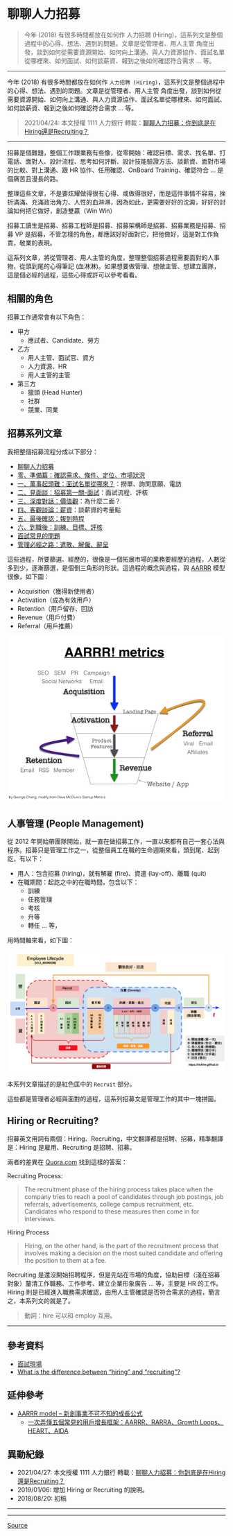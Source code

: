 # 聊聊人力招募

> 今年 (2018) 有很多時間都放在如何作 人力招聘 (Hiring)，這系列文是整個過程中的心得、想法、遇到的問題。文章是從管理者、用人主管 角度出發，談到如何從需要資源開始、如何向上溝通、與人力資源協作、面試名單從哪裡來、如何面試、如何談薪資、報到之後如何確認符合需求 … 等。


* * *

今年 (2018) 有很多時間都放在如何作 `人力招聘 (Hiring)`，這系列文是整個過程中的心得、想法、遇到的問題。文章是從管理者、用人主管 角度出發，談到如何從需要資源開始、如何向上溝通、與人力資源協作、面試名單從哪裡來、如何面試、如何談薪資、報到之後如何確認符合需求 … 等。

> 2021/04/24: 本文授權 1111 人力銀行 轉載：[聊聊人力招募：你到底是在Hiring還是Recruiting？](https://www.jobforum.tw/discussTopic.asp?cat=hrfriend&id=243371)

* * *

招募是個難題，整個工作跟業務有些像，從零開始：確認目標、需求、找名單、打電話、面對人、設計流程、思考如何評斷、設計技能驗證方法、談薪資、面對市場的比較、對上溝通、跟 HR 協作、任用確認、OnBoard Training、確認符合 … 是個痛苦且漫長的路。

整理這些文章，不是要炫耀做得很有心得、或做得很好，而是這件事情不容易，挫折滿滿、充滿政治角力、人性的血淋淋，因為如此，更需要好好的沈澱，好好的討論如何把它做好，創造雙贏（Win Win）

招募工讀生是招募、招募工程師是招募、招募架構師是招募、招募業務是招募、招募 VP 是招募，不管怎樣的角色，都應該好好面對它，把他做好，這是對工作負責，敬業的表現。

這系列文章，將從管理者、用人主管的角度，整理整個招募過程需要面對的人事物，從頭到尾的心得筆記 (血淋淋)。如果想要做管理、想做主管、想建立團隊，這是個必經的過程，這些心得或許可以參考看看。

[](#相關的角色 "相關的角色")相關的角色
-----------------------

招募工作通常會有以下角色：

*   甲方
    *   應試者、Candidate、勞方
*   乙方
    *   用人主管、面試官、資方
    *   人力資源、HR
    *   用人主管的主管
*   第三方
    *   獵頭 (Head Hunter)
    *   社群
    *   競業、同業

[](#招募系列文章 "招募系列文章")招募系列文章
--------------------------

我把整個招募流程分成以下部分：

*   [聊聊人力招募](聊聊人力招募.md)
*   [零、準備篇：確認需求、條件、定位、市場狀況](人力招募-零、準備篇：確認需求、條件、定位、市場狀況.md)
*   [一、萬事起頭難：面試名單從哪來？](人力招募-一、萬事起頭難：面試名單從哪來？.md)：撈單、詢問意願、電訪
*   [二、見面談：招募第一關-面試](人力招募-二、見面談：招募第一關-面試.md)：面試流程、評核
*   [三、深度對話：價值觀](人力招募-三、深度對話：價值觀.md)：為什麼二面？
*   [四、客觀談論：薪資](人力招募-四、客觀談論：薪資.md)：談薪資的考量點
*   [五、最後確認：報到時程](人力招募-五、最後確認：報到時程.md)
*   [六、到職後：訓練、目標、評核](人力招募-六、到職：訓練、目標、評核.md)
*   [面試常見的問題](面試常見的問題.md)
*   [管理必經之路：遣散、解僱、辭呈](管理必經之路：資遣、解僱、辭呈.md)

這些過程，所要篩選、經歷的，很像是一個拓展市場的業務要經歷的過程，人數從多到少，逐漸篩選，是個倒三角形的形狀。這過程的概念與過程，與 [AARRR](https://www.google.com/search?biw=1152&bih=614&tbm=isch&sa=1&ei=W7UhXPztFYah8QWO3JPgCw&q=aarrr&oq=aarrr&gs_l=img.3...0.0..78918...0.0..0.0.0.......1......gws-wiz-img.9ydD-Wa14KE) 模型很像，如下圖：

*   Acquisition（獲得新使用者）
*   Activation（成為有效用戶）
*   Retention（用戶留存、回訪
*   Revenue（用戶付費）
*   Referral（用戶推薦）

![AARRR.png](assets/fig/AARRR.png)

[](#人事管理-People-Management "人事管理 (People Management)")人事管理 (People Management)
------------------------------------------------------------------------------

從 2012 年開始帶團隊開始，就一直在做招募工作，一直以來都有自己一套心法與程序。招募只是管理工作之一，從整個員工在職的生命週期來看，頭到尾、起到訖，有以下：

*   用人：包含招募 (hiring)，就有解雇 (fire)、資遣 (lay-off)、離職 (quit)
*   在職期間：起訖之中的在職時間，包含以下：
    *   訓練
    *   任務管理
    *   考核
    *   升等
    *   轉任 … 等，

用時間軸來看，如下圖：

![Employee-Lifecycle_v1.2-20190228.png](assets/fig/Employee-Lifecycle_v1.2-20190228.png)

本系列文章描述的是紅色匡中的 `Recruit` 部分。

這些都是管理者必經與面對的過程，這系列招募文是管理工作的其中一塊拼圖。

[](#Hiring-or-Recruiting "Hiring or Recruiting?")Hiring or Recruiting?
----------------------------------------------------------------------

招募英文用詞有兩個：Hiring、Recruiting，中文翻譯都是招聘、招募，精準翻譯是：Hiring 是雇用、Recruiting 是招聘、招募。

兩者的差異在 [Quora.com](https://www.quora.com/What-is-the-difference-between-hiring-and-recruiting) 找到這樣的答案：

Recruiting Process:

> The recruitment phase of the hiring process takes place when the company tries to reach a pool of candidates through job postings, job referrals, advertisements, college campus recruitment, etc. Candidates who respond to these measures then come in for interviews.

Hiring Process

> Hiring, on the other hand, is the part of the recruitment process that involves making a decision on the most suited candidate and offering the position to them at a fee.

Recruiting 是還沒開始招聘程序，但是先站在市場的角度，協助目標（淺在招募對象）釐清工作職務、工作參考、建立企業形象廣告 … 等，主要是 HR 的工作。Hiring 則是已經進入職務需求確認，由用人主管確認是否符合需求的過程，簡言之，本系列文的就是了。

> 動詞：hire 可以和 employ 互用。

* * *

[](#參考資料 "參考資料")參考資料
--------------------

*   [面試現場](https://time.geekbang.org/column/intro/155)
*   [What is the difference between “hiring” and “recruiting”?](https://www.quora.com/What-is-the-difference-between-hiring-and-recruiting)

[](#延伸參考 "延伸參考")延伸參考
--------------------

*   [AARRR model – 新創事業不可不知的成長公式](http://georgechang.im/startup-metrics-aarrr-model/)
    *   [一次弄懂五個常見的用戶增長框架：AARRR、RARRA、Growth Loops、HEART、AIDA](https://medium.com/3pm-lab/growth-101-introduction-to-5-popular-growth-frameworks-aarrr-rarra-growthloops-heart-aida-13296ba7dcbc)

[](#異動紀錄 "異動紀錄")異動紀錄
--------------------

*   2021/04/27: 本文授權 1111 人力銀行 轉載：[聊聊人力招募：你到底是在Hiring還是Recruiting？](https://www.jobforum.tw/discussTopic.asp?cat=hrfriend&id=243371)
*   2019/01/06: 增加 Hiring or Recruiting 的說明。
*   2018/08/20: 初稿

* * *

* * *


[Source](https://rickhw.github.io/2018/08/20/Management/Overview-Hiring/)